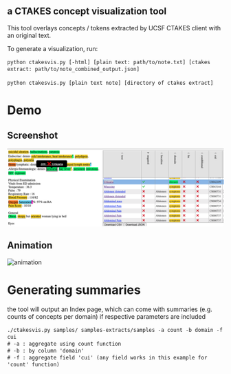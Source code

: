 ## a CTAKES concept visualization tool

This tool overlays concepts / tokens extracted by UCSF CTAKES client with an original text.

To generate a visualization, run:

    python ctakesvis.py [-html] [plain text: path/to/note.txt] [ctakes extract: path/to/note_combined_output.json]

    python ctakesvis.py [plain text note] [directory of ctakes extract]

# Demo

## Screenshot
![screenshot](docs/screenshot.png)

## Animation

![animation](docs/demo-small.gif)

# Generating summaries

the tool will output an Index page, which can come with summaries (e.g. counts of concepts per domain) if respective
parameters are included

    ./ctakesvis.py samples/ samples-extracts/samples -a count -b domain -f cui
    # -a : aggregate using count function
    # -b : by column 'domain'
    # -f : aggregate field 'cui' (any field works in this example for 'count' function)


